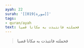 ```yaml
---
ayah: 22
surah: '[[019|سورة]]'
tags:
- quran/ayah
text: فحملته فانتبذت به مكانا قصيا
---
```

> فحملته فانتبذت به مكانا قصيا

